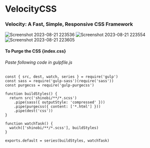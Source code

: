 # VelocityCSS

### Velocity: A Fast, Simple, Responsive CSS Framework

![Screenshot 2023-08-21 223536](https://github.com/pratikt76/VelocityCSS/assets/96099806/795224a5-3e1b-4c9e-9b0e-4117418eda0e)
![Screenshot 2023-08-21 223554](https://github.com/pratikt76/VelocityCSS/assets/96099806/fea5994e-f3b4-446a-b5fd-f7f14071a2b8)
![Screenshot 2023-08-21 223605](https://github.com/pratikt76/VelocityCSS/assets/96099806/6e9f865b-04e7-4ba8-bc59-542b73945772)

#### To Purge the CSS {index.css}

###### Paste following code in gulpfile.js

```
const { src, dest, watch, series } = require('gulp')
const sass = require('gulp-sass')(require('sass'))
const purgecss = require('gulp-purgecss')

function buildStyles() {
  return src('shinobi/**/*.scss')
    .pipe(sass({ outputStyle: 'compressed' }))
    .pipe(purgecss({ content: ['*.html'] }))
    .pipe(dest('css'))
}

function watchTask() {
  watch(['shinobi/**/*.scss'], buildStyles)
}

exports.default = series(buildStyles, watchTask)
```
